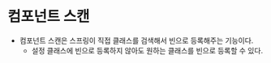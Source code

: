 # 컴포넌트 스캔
- 컴포넌트 스캔은 스프링이 직접 클래스를 검색해서 빈으로 등록해주는 기능이다.
  - 설정 클래스에 빈으로 등록하지 않아도 원하는 클래스를 빈으로 등록할 수 있다.
